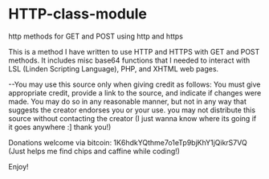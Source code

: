 # HTTP-class-module
http methods for GET and POST using http and https

This is a method I have written to use HTTP and HTTPS with GET and POST methods. It includes misc base64 functions that
I needed to interact with LSL (Linden Scripting Language), PHP, and XHTML web pages. 

--You may use this source only when giving credit as follows:
You must give appropriate credit, provide a link to the source, and indicate if changes were made. You may
do so in any reasonable manner, but not in any way that suggests the creator endorses you or your use. you
may not distribute this source without contacting the creator (I just wanna know where its going if
it goes anywhere :] thank you!)

Donations welcome via bitcoin: 1K6hdkYQthme7o1eTp9bjKhY1jQikrS7VQ
(Just helps me find chips and caffine while coding!)

Enjoy!
